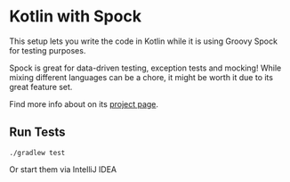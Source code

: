 # Kotlin with Spock

This setup lets you write the code in Kotlin while it is
using Groovy Spock for testing purposes.

Spock is great for data-driven testing, exception tests and mocking!
While mixing different languages can be a chore, it might be worth it
due to its great feature set.

Find more info about on its [project page](http://spockframework.org/).

## Run Tests

```shell script
./gradlew test
```

Or start them via IntelliJ IDEA
